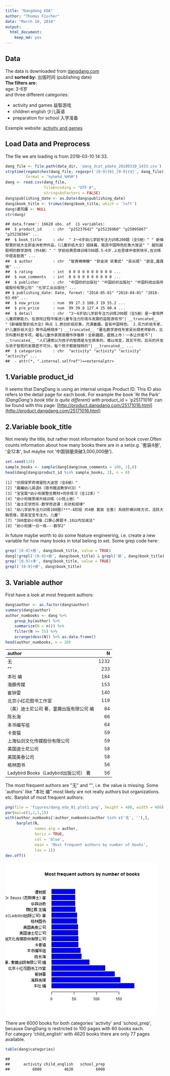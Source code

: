 ```yaml
---
title: "Dangdang EDA"
author: "Thomas Fischer"
date: "March 10, 2018"
output:
  html_document:
    keep_md: yes
---
```


## Data
The data is downloaded from [dangdang.com](http://www.dangdang.com)  
and **sorted by:** 出版时间 (publishing date)  
**The filters are:**  
age: 3-6岁  
and three different categories:  

- activity and games 益智游戏
- children english 少儿英语
- preparation for school 入学准备

Example website: [activity and games](http://category.dangdang.com/cp01.41.02.13.00.00-srsort_pubdate_desc.html)


## Load Data and Preprocess
The file we are loading is from 2018-03-10 14:33.
```r
dang_file <- file.path(data_dir, 'dang_3cat_pdate_20180310_1433.csv')
strptime(regmatches(dang_file, regexpr('[0-9]{6}_[0-9]{4}', dang_file)),
         format = '%y%m%d_%H%M')
dang <- read.csv(dang_file,
                 fileEncoding = "UTF-8",
                 stringsAsFactors = FALSE)
dang$publishing_date <- as.Date(dang$publishing_date)
dang$book_title <- trimws(dang$book_title, which = 'left')
dang$鍙风爜 <- NULL
str(dang)
```
```
## data.frame':	16620 obs. of  11 variables:
##  $ product_id     : chr  "p25237642" "p25226960" "p25095867" "p25230304" ...
##  $ book_title     : chr  " 3～6岁幼儿学前专注力训练200题（全5册）" " 新编智慧折纸大全郭金洲老师作品，《儿童折纸大全》姐妹篇，极具中国特色形象大放送" " 越玩越聪明的数学游戏（共4册）" " 学前经典思维训练508题.5-6岁.上在思维中收获快乐,在训练中提高智商" ...
##  $ author         : chr  "智典棒棒糖" "郭金洲 宋秉武" "吴长顺" "歆音,露霖 编" ...
##  $ rating         : int  0 0 0 0 0 0 0 0 0 0 ...
##  $ num_comments   : int  0 0 0 0 0 0 0 0 0 0 ...
##  $ publisher      : chr  "中国纺织出版社" "中国纺织出版社" "中国科技出版传媒股份有限公司" "化学工业出版社" ...
## $ publishing_date: Date, format: "2018-05-01" "2018-04-01" "2018-03-09" ...
##  $ now_price      : num  99 27.3 108.3 19 55.2 ...
##  $ pre_price      : num  99 39.8 127.4 25 80.4 ...
##  $ detail         : chr  "3～6岁幼儿学前专注力训练200题（全5册）是一套培养儿童观察能力、在游戏过程中推进儿童专注力形成与发展的益智游戏书"| __truncated__ "《新编智慧折纸大全》特点 1.原创折纸形象，充满童趣，富有中国特色。 2.实力折纸专家，《*儿童折纸大全》等作品畅销多"| __truncated__ "著名数学游戏专家吴长顺老师新作，北京科委科普专项，著名儿童作家周莲珊作序推荐！全新趣题，震撼上市！一本让你爱不"| __truncated__ "人们通常以为孩子的智商是与生俱来的，难以改变，其实不然，后天的开发与孩子智商的发展密不可分。每个孩子都是独特的"| __truncated__ ...
##  $ categories     : chr  "activity" "activity" "activity" "activity" ...
##  - attr(*, ".internal.selfref")=<externalptr>
```
## 1.Variable product_id
It seems that DangDang is using an internal unique Product ID. This ID also refers to the detail page for each book. For example the book 'At the Park' *(DangDang's book title is quite different)* with product_id = 'p25171016' can be found with this page: [http://product.dangdang.com/25171016.html](http://product.dangdang.com/25171016.html)

 
## 2.Variable book_title
Not merely the title, but rather most information found on book cover.Often counts information about how many books there are in a set(e.g. '套装4册', '全12本', but maybe not '中国销量突破3,000,000册').
```r
set.seed(128)
sample_books <- sample(dang[dang$num_comments > 100, 1],8)
head(dang[dang$product_id %in% sample_books, 2], n = 8)
```
```
[1] "侦探保罗奇境冒险大迷宫（全8册）"
[2] "晨曦幼儿英语6（随书赠送教学VCD）"
[3] "宝宝蛋*幼小衔接整合教材+同步练习（全12本）"
[4] "幼小衔接思维升级训练（小班上册）"
[5] "迪士尼学而乐·数学奇迹课：形状和规律"
[6] "幼儿学前专注力训练100图(***-4阶段 共4册 套装 全套) 系统阶梯训练方式，活跃大脑思维，提高宝宝专注力，儿童"
[7] "360度幼小衔接.口算心算题卡.10以内加减法"
[8] "幼小衔接一日一练---数学2"
```
In future maybe worth to do some feature engineering, i.e. create a new variable for how many books in total belong to set. Some grep code here:
```r
grep('[0-9]+册', dang$book_title, value = TRUE)
dang[!grepl('[0-9]+册', dang$book_title) & grepl('册', dang$book_title),2]
grep('[0-9]+本', dang$book_title, value = TRUE)
grepl('[0-9]+册', dang$book_title)
```
 
## 3. Variable author
First have a look at most frequent authors:
```r
dang$author <- as.factor(dang$author)
summary(dang$author)
author_numbooks <- dang %>%
    group_by(author) %>%
    summarize(N = n()) %>%
    filter(N >= 55) %>%
    arrange(desc(N)) %>% as.data.frame()
head(author_numbooks, n = 20)
```
| author | N|
|:------|--:|
| 无 | 1232|
| "" | 233|
| 本社 编 | 184|
| 海豚传媒 | 153|
| 崔钟雷 | 140|
| 北京小红花图书工作室 | 119|
|（美）迪士尼公司 著，童趣出版有限公司 编 | 84|
| 陈长海 | 66|
| 本书编写组 | 64|
| 卡普猫 | 59|
|上海仙剑文化传媒股份有限公司 | 59|
| 美国迪士尼公司 | 58|
| 美国美泰公司 | 58|
| 格林图书 | 56|
| Ladybird Books（Ladybird出版公司） 著 | 56|
 The most frequent authors are "无" and "", i.e. the value is missing. Some 'authors' like "本社 编" most likely are not really authors  but organizations. etc.
Barplot of most frequent authors:
```r
png(file = 'figures/dang_eda_01_plot1.png', height = 480, width = 480)
par(mai=c(1,2,1,1))
with(author_numbooks[!author_numbooks$author %in% c('无', ''),],
     barplot(N, 
             names.arg = author,
             horiz = TRUE,
             col = 'blue',
             main = 'Most frequent authors by number of books',
             las = 1))
dev.off()
```
![](figures/dang_eda_01_plot1.png)<!-- -->

There are 6000 books for both categories 'activity' and 'school_prep', because DangDang is restricted to 100 pages with 60 books each.  
For category 'child_english'  with 4620 books there are only 77 pages available. 
 
 ```r
 table(dang$categories)
 ```
 
 ```
## 
##      activity child_english   school_prep 
##          6000          4620          6000
```

